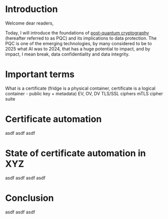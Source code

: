 # Introduction
Welcome dear readers,

Today, I will introduce the foundations of [post-quantum cryptography](https://en.wikipedia.org/wiki/Post-quantum_cryptography) (hereafter referred to as PQC) and its implications to data protection. The PQC is one of the emerging technologies, by many considered to be to 2025 what AI was to 2024, that has a huge potential to impact, and by impact, I mean break, data confidentiality and data integrity.

# Important terms
What is a certificate (fridge is a physical container, certificate is a logical container - public key + metadata)
EV, OV, DV
TLS/SSL ciphers
mTLS
cipher suite

# Certificate automation
asdf
asdf
asdf

# State of certificate automation in XYZ
asdf
asdf
asdf
asdf

# Conclusion
asdf
asdf
asdf